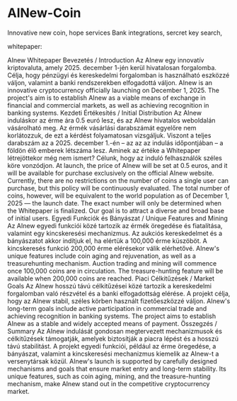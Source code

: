 # AINew-Coin
Innovative new coin, hope services Bank integrations, sercret key search, 


whitepaper:

AInew Whitepaper
Bevezetés / Introduction
Az AInew egy innovatív kriptovaluta, amely 2025. december 1-jén kerül hivatalosan
forgalomba.
Célja, hogy pénzügyi és kereskedelmi forgalomban is használható eszközzé váljon,
valamint a banki rendszerekben elfogadottá váljon.
AInew is an innovative cryptocurrency officially launching on December 1, 2025.
The project's aim is to establish AInew as a viable means of exchange in financial and
commercial markets, as well as achieving recognition in banking systems.
Kezdeti Értékesítés / Initial Distribution
Az AInew induláskor az érme ára 0.5 euró lesz, és az AInew hivatalos weboldalán
vásárolható meg.
Az érmék vásárlási darabszámát egyelőre nem korlátozzuk, de ezt a kérdést
folyamatosan vizsgáljuk. Viszont a teljes darabszám az a 2025. december 1.-én – az az
az indulás időpontjában – a földön élő emberek létszáma lesz. Aminek az értéke a
Whitepaper létrejöttekor még nem ismert?
Célunk, hogy az induló felhasználók széles köre vonzódjon.
At launch, the price of AInew will be set at 0.5 euros, and it will be available for purchase
exclusively on the official AInew website.
Currently, there are no restrictions on the number of coins a single user can purchase,
but this policy will be continuously evaluated. The total number of coins, however, will
be equivalent to the world population as of December 1, 2025 — the launch date. The
exact number will only be determined when the Whitepaper is finalized.
Our goal is to attract a diverse and broad base of initial users.
Egyedi Funkciók és Bányászat / Unique Features and Mining
Az AInew egyedi funkciói közé tartozik az érmék öregedése és fiatalítása, valamint egy
kincskeresési mechanizmus.
Az aukciós kereskedelmet és a bányászatot akkor indítjuk el, ha elértük a 100,000 érme
küszöböt.
A kincskeresés funkció 200,000 érme elérésekor válik elérhetővé.
AInew's unique features include coin aging and rejuvenation, as well as a treasurehunting mechanism.
Auction trading and mining will commence once 100,000 coins are in circulation.
The treasure-hunting feature will be available when 200,000 coins are reached.
Piaci Célkitűzések / Market Goals
Az AInew hosszú távú célkitűzései közé tartozik a kereskedelmi forgalomban való
részvétel és a banki elfogadottság elérése.
A projekt célja, hogy az AInew stabil, széles körben használt fizetőeszközzé váljon.
AInew's long-term goals include active participation in commercial trade and achieving
recognition in banking systems.
The project aims to establish AInew as a stable and widely accepted means of payment.
Összegzés / Summary
Az AInew indulását gondosan megtervezett mechanizmusok és célkitűzések
támogatják, amelyek biztosítják a piacra lépést és a hosszú távú stabilitást.
A projekt egyedi funkciói, például az érme öregedése, a bányászat, valamint a
kincskeresési mechanizmus kiemelik az AInew-t a versenytársak közül.
AInew's launch is supported by carefully designed mechanisms and goals that ensure
market entry and long-term stability.
Its unique features, such as coin aging, mining, and the treasure-hunting mechanism,
make AInew stand out in the competitive cryptocurrency market.

